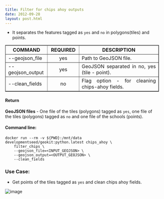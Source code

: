 ```yaml
---
title: Filter for chips ahoy outputs
date: 2012-09-28
layout: post.html
---
```


- It separates the features tagged as `yes` and `no` in polygons(tiles) and points.

<table border cellpadding="5">
	<tr>
		<th style="width: 20%;">COMMAND</th> 
        <th style="width: 20%;">REQUIRED</th> 
        <th style="width: 50%;">DESCRIPTION</th>
	</tr>
	<tr>
		<td style="text-align: justify; vertical-align: middle;">--geojson_file</td> 
        <td style="text-align: center; vertical-align: middle;">yes</td>
        <td style="text-align: justify; vertical-align: middle;">Path to GeoJSON file.</td>
	</tr>
    <tr>
		<td style="text-align: justify; vertical-align: middle;">--geojson_output</td> 
        <td style="text-align: center; vertical-align: middle;">yes</td>
        <td style="text-align: justify; vertical-align: middle;">GeoJSON separated in no, yes (tile - point).</td>
	</tr>
    <tr>
		<td style="text-align: justify; vertical-align: middle;">--clean_fields</td> 
        <td style="text-align: center; vertical-align: middle;">no</td>
        <td style="text-align: justify; vertical-align: middle;">Flag option - for cleaning chips-ahoy fields.</td>
	</tr>    
</table>

#### Return

**GeoJSON files** - One file of the tiles (polygons) tagged as `yes`, one file of the tiles (polygons) tagged as `no` and one file of the schools (points).

#### Command line:

```
docker run --rm -v ${PWD}:/mnt/data developmentseed/geokit:python.latest chips_ahoy \
    filter_chips \
    --geojson_file=<INPUT_GEOJSON> \
    --geojson_output=<OUTPUT_GEOJSON> \
    --clean_fields
```
### Use Case:

- Get points of the tiles tagged as `yes` and clean chips ahoy fields.

![image](https://user-images.githubusercontent.com/19536044/134578890-10ac8d32-941f-4e5c-8482-6ce4ef52e374.png)
